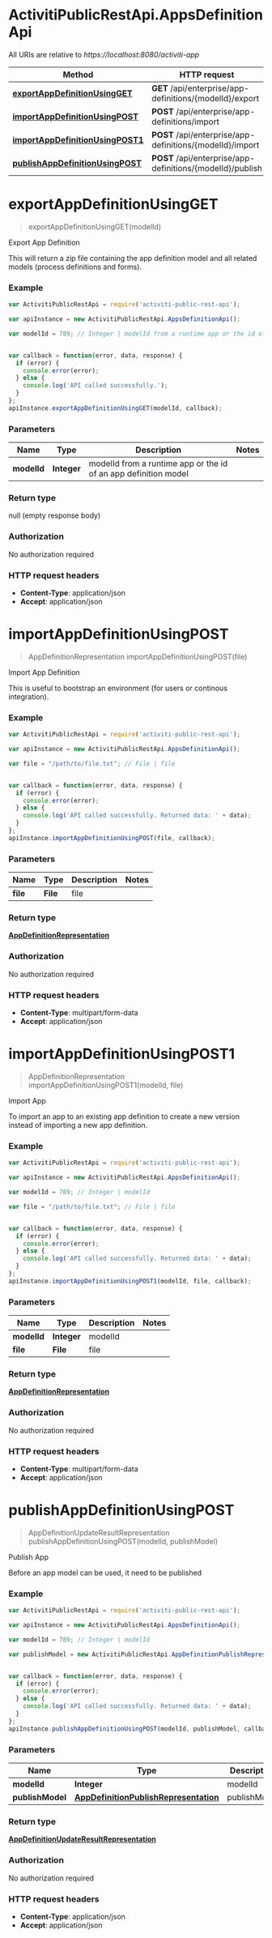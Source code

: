 # ActivitiPublicRestApi.AppsDefinitionApi

All URIs are relative to *https://localhost:8080/activiti-app*

Method | HTTP request | Description
------------- | ------------- | -------------
[**exportAppDefinitionUsingGET**](AppsDefinitionApi.md#exportAppDefinitionUsingGET) | **GET** /api/enterprise/app-definitions/{modelId}/export | Export App Definition
[**importAppDefinitionUsingPOST**](AppsDefinitionApi.md#importAppDefinitionUsingPOST) | **POST** /api/enterprise/app-definitions/import | Import App Definition
[**importAppDefinitionUsingPOST1**](AppsDefinitionApi.md#importAppDefinitionUsingPOST1) | **POST** /api/enterprise/app-definitions/{modelId}/import | Import App
[**publishAppDefinitionUsingPOST**](AppsDefinitionApi.md#publishAppDefinitionUsingPOST) | **POST** /api/enterprise/app-definitions/{modelId}/publish | Publish App


<a name="exportAppDefinitionUsingGET"></a>
# **exportAppDefinitionUsingGET**
> exportAppDefinitionUsingGET(modelId)

Export App Definition

This will return a zip file containing the app definition model and all related models (process definitions and forms).

### Example
```javascript
var ActivitiPublicRestApi = require('activiti-public-rest-api');

var apiInstance = new ActivitiPublicRestApi.AppsDefinitionApi();

var modelId = 789; // Integer | modelId from a runtime app or the id of an app definition model


var callback = function(error, data, response) {
  if (error) {
    console.error(error);
  } else {
    console.log('API called successfully.');
  }
};
apiInstance.exportAppDefinitionUsingGET(modelId, callback);
```

### Parameters

Name | Type | Description  | Notes
------------- | ------------- | ------------- | -------------
 **modelId** | **Integer**| modelId from a runtime app or the id of an app definition model | 

### Return type

null (empty response body)

### Authorization

No authorization required

### HTTP request headers

 - **Content-Type**: application/json
 - **Accept**: application/json

<a name="importAppDefinitionUsingPOST"></a>
# **importAppDefinitionUsingPOST**
> AppDefinitionRepresentation importAppDefinitionUsingPOST(file)

Import App Definition

This is useful to bootstrap an environment (for users or continous integration).

### Example
```javascript
var ActivitiPublicRestApi = require('activiti-public-rest-api');

var apiInstance = new ActivitiPublicRestApi.AppsDefinitionApi();

var file = "/path/to/file.txt"; // File | file


var callback = function(error, data, response) {
  if (error) {
    console.error(error);
  } else {
    console.log('API called successfully. Returned data: ' + data);
  }
};
apiInstance.importAppDefinitionUsingPOST(file, callback);
```

### Parameters

Name | Type | Description  | Notes
------------- | ------------- | ------------- | -------------
 **file** | **File**| file | 

### Return type

[**AppDefinitionRepresentation**](AppDefinitionRepresentation.md)

### Authorization

No authorization required

### HTTP request headers

 - **Content-Type**: multipart/form-data
 - **Accept**: application/json

<a name="importAppDefinitionUsingPOST1"></a>
# **importAppDefinitionUsingPOST1**
> AppDefinitionRepresentation importAppDefinitionUsingPOST1(modelId, file)

Import App

To import an app to an existing app definition to create a new version instead of importing a new app definition.

### Example
```javascript
var ActivitiPublicRestApi = require('activiti-public-rest-api');

var apiInstance = new ActivitiPublicRestApi.AppsDefinitionApi();

var modelId = 789; // Integer | modelId

var file = "/path/to/file.txt"; // File | file


var callback = function(error, data, response) {
  if (error) {
    console.error(error);
  } else {
    console.log('API called successfully. Returned data: ' + data);
  }
};
apiInstance.importAppDefinitionUsingPOST1(modelId, file, callback);
```

### Parameters

Name | Type | Description  | Notes
------------- | ------------- | ------------- | -------------
 **modelId** | **Integer**| modelId | 
 **file** | **File**| file | 

### Return type

[**AppDefinitionRepresentation**](AppDefinitionRepresentation.md)

### Authorization

No authorization required

### HTTP request headers

 - **Content-Type**: multipart/form-data
 - **Accept**: application/json

<a name="publishAppDefinitionUsingPOST"></a>
# **publishAppDefinitionUsingPOST**
> AppDefinitionUpdateResultRepresentation publishAppDefinitionUsingPOST(modelId, publishModel)

Publish App

Before an app model can be used, it need to be published

### Example
```javascript
var ActivitiPublicRestApi = require('activiti-public-rest-api');

var apiInstance = new ActivitiPublicRestApi.AppsDefinitionApi();

var modelId = 789; // Integer | modelId

var publishModel = new ActivitiPublicRestApi.AppDefinitionPublishRepresentation(); // AppDefinitionPublishRepresentation | publishModel


var callback = function(error, data, response) {
  if (error) {
    console.error(error);
  } else {
    console.log('API called successfully. Returned data: ' + data);
  }
};
apiInstance.publishAppDefinitionUsingPOST(modelId, publishModel, callback);
```

### Parameters

Name | Type | Description  | Notes
------------- | ------------- | ------------- | -------------
 **modelId** | **Integer**| modelId | 
 **publishModel** | [**AppDefinitionPublishRepresentation**](AppDefinitionPublishRepresentation.md)| publishModel | 

### Return type

[**AppDefinitionUpdateResultRepresentation**](AppDefinitionUpdateResultRepresentation.md)

### Authorization

No authorization required

### HTTP request headers

 - **Content-Type**: application/json
 - **Accept**: application/json

